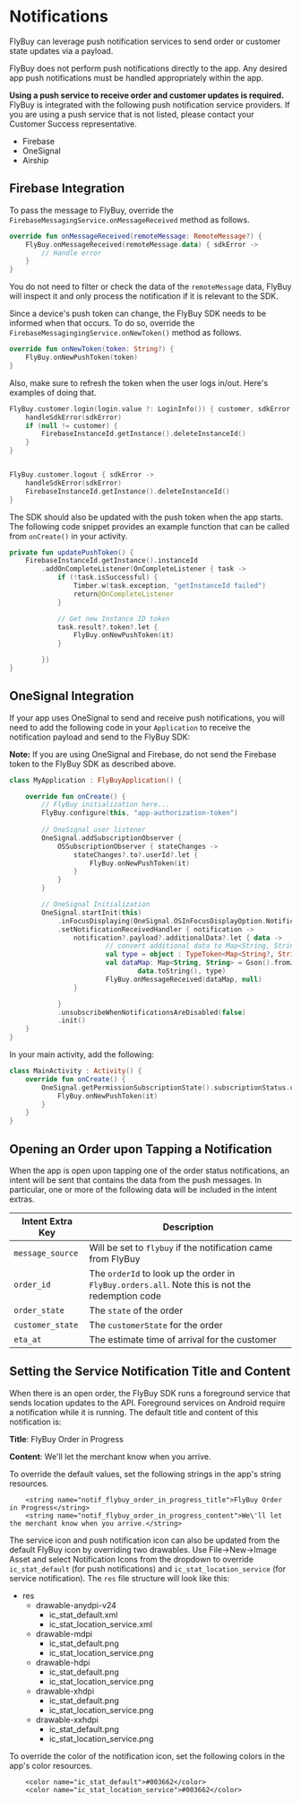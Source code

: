 # Notifications

FlyBuy can leverage push notification services to send order or customer state updates via a payload.

FlyBuy does not perform push notifications directly to the app.
Any desired app push notifications must be handled appropriately within the app.

**Using a push service to receive order and customer updates is required.** FlyBuy is integrated with the following push notification service providers. If you are using a push service that is not listed, please contact your Customer Success representative.
- Firebase
- OneSignal
- Airship

## Firebase Integration

To pass the message to FlyBuy, override the `FirebaseMessagingService.onMessageReceived` method as follows.

```kotlin
override fun onMessageReceived(remoteMessage: RemoteMessage?) {
    FlyBuy.onMessageReceived(remoteMessage.data) { sdkError ->
        // Handle error
    }
}
```

You do not need to filter or check the data of the `remoteMessage` data, FlyBuy will inspect it and only process the notification if it is relevant to the SDK.

Since a device's push token can change, the FlyBuy SDK needs to be informed when that occurs. To do so, override the `FirebaseMessagingingService.onNewToken()` method as follows.

```kotlin
override fun onNewToken(token: String?) {
    FlyBuy.onNewPushToken(token)
}
```

Also, make sure to refresh the token when the user logs in/out. Here's examples of doing that.

```kotlin
FlyBuy.customer.login(login.value ?: LoginInfo()) { customer, sdkError ->
    handleSdkError(sdkError)
    if (null != customer) {
        FirebaseInstanceId.getInstance().deleteInstanceId()
    }
}


FlyBuy.customer.logout { sdkError ->
    handleSdkError(sdkError)
    FirebaseInstanceId.getInstance().deleteInstanceId()
}
```

The SDK should also be updated with the push token when the app starts. The following code snippet provides an example function that can be called from `onCreate()` in your activity.

```kotlin
private fun updatePushToken() {
    FirebaseInstanceId.getInstance().instanceId
        .addOnCompleteListener(OnCompleteListener { task ->
            if (!task.isSuccessful) {
                Timber.w(task.exception, "getInstanceId failed")
                return@OnCompleteListener
            }

            // Get new Instance ID token
            task.result?.token?.let {
                FlyBuy.onNewPushToken(it)
            }

        })
}
```

## OneSignal Integration

If your app uses OneSignal to send and receive push notifications, you will need to add the following code in your `Application` to receive the notification payload and send to the FlyBuy SDK:

**Note:** If you are using OneSignal and Firebase, do not send the Firebase token to the FlyBuy SDK as described above.

```kotlin
class MyApplication : FlyBuyApplication() {

    override fun onCreate() {
        // FlyBuy initialization here...
        FlyBuy.configure(this, "app-authorization-token")
    
        // OneSignal user listener
        OneSignal.addSubscriptionObserver {
            OSSubscriptionObserver { stateChanges ->
                stateChanges?.to?.userId?.let {
                    FlyBuy.onNewPushToken(it)
                }
            }
        }

        // OneSignal Initialization
        OneSignal.startInit(this)
            .inFocusDisplaying(OneSignal.OSInFocusDisplayOption.Notification)
            .setNotificationReceivedHandler { notification ->
                notification?.payload?.additionalData?.let { data ->
                        // convert additional data to Map<String, String> (e.g. using gson)
                        val type = object : TypeToken<Map<String?, String?>?>() {}.type
                        val dataMap: Map<String, String> = Gson().fromJson(
                                data.toString(), type)
                        FlyBuy.onMessageReceived(dataMap, null)
                }

            }
            .unsubscribeWhenNotificationsAreDisabled(false)
            .init()
    }
}
```

In your main activity, add the following:
```kotlin
class MainActivity : Activity() {
    override fun onCreate() {
        OneSignal.getPermissionSubscriptionState().subscriptionStatus.userId?.let {
            FlyBuy.onNewPushToken(it)
        }
    }
}
```

## Opening an Order upon Tapping a Notification

When the app is open upon tapping one of the order status notifications, an intent will be sent that contains the data from the push messages. In particular, one or more of the following data will be included in the intent extras.

| Intent Extra Key  | Description |
|---|---|
| `message_source` | Will be set to `flybuy` if the notification came from FlyBuy
| `order_id` | The `orderId` to look up the order in `FlyBuy.orders.all`. Note this is not the redemption code |
| `order_state` | The `state` of the order
| `customer_state` | The `customerState` for the order
| `eta_at` | The estimate time of arrival for the customer

## Setting the Service Notification Title and Content

When there is an open order, the FlyBuy SDK runs a foreground service that sends location updates to the API. Foreground services on Android require a notification while it is running. The default title and content of this notification is:

**Title**: FlyBuy Order in Progress

**Content**: We'll let the merchant know when you arrive.

To override the default values, set the following strings in the app's string resources.

```
    <string name="notif_flybuy_order_in_progress_title">FlyBuy Order in Progress</string>
    <string name="notif_flybuy_order_in_progress_content">We\'ll let the merchant know when you arrive.</string>
```

The service icon and push notification icon can also be updated from the default FlyBuy icon by overriding two drawables. Use File->New->Image Asset and select Notification Icons from the dropdown to override `ic_stat_default` (for push notifications) and `ic_stat_location_service` (for service notification). The `res` file structure will look like this:

- res
  - drawable-anydpi-v24
    - ic_stat_default.xml
    - ic_stat_location_service.xml
  - drawable-mdpi
    - ic_stat_default.png
    - ic_stat_location_service.png
  - drawable-hdpi
    - ic_stat_default.png
    - ic_stat_location_service.png
  - drawable-xhdpi
    - ic_stat_default.png
    - ic_stat_location_service.png
  - drawable-xxhdpi
    - ic_stat_default.png
    - ic_stat_location_service.png

To override the color of the notification icon, set the following colors in the app's color resources.

```
    <color name="ic_stat_default">#003662</color>
    <color name="ic_stat_location_service">#003662</color>
```